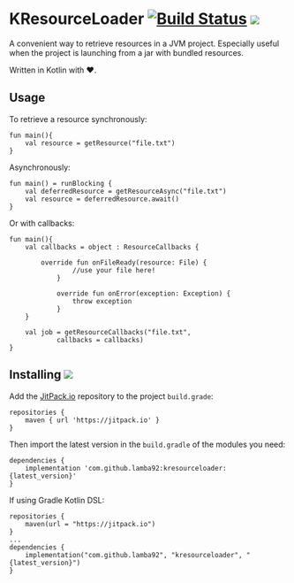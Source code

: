 # KResourceLoader [![Build Status](https://travis-ci.org/lamba92/KResourceLoader.svg?branch=master)](https://travis-ci.org/lamba92/KResourceLoader) [![](https://jitpack.io/v/lamba92/kresourceloader.svg)](https://jitpack.io/#lamba92/kresourceloader)

A convenient way to retrieve resources in a JVM project. Especially useful when the project is launching from a jar with bundled resources.

Written in Kotlin with ❤️.

## Usage

To retrieve a resource synchronously:

```
fun main(){
    val resource = getResource("file.txt")
}
```

Asynchronously:

```
fun main() = runBlocking {
    val deferredResource = getResourceAsync("file.txt")
    val resource = deferredResource.await()
}
```

Or with callbacks:

```
fun main(){
    val callbacks = object : ResourceCallbacks {
    
        override fun onFileReady(resource: File) {
                //use your file here!
            }
        
            override fun onError(exception: Exception) {
                throw exception
            }
    }
    
    val job = getResourceCallbacks("file.txt", 
            callbacks = callbacks)
}
```

## Installing [![](https://jitpack.io/v/lamba92/kresourceloader.svg)](https://jitpack.io/#lamba92/kresourceloader)

Add the [JitPack.io](http://jitpack.io) repository to the project `build.grade`:
```
repositories {
    maven { url 'https://jitpack.io' }
}
```

Then import the latest version in the `build.gradle` of the modules you need:

```
dependencies {
    implementation 'com.github.lamba92:kresourceloader:{latest_version}'
}
```

If using Gradle Kotlin DSL:
```
repositories {
    maven(url = "https://jitpack.io")
}
...
dependencies {
    implementation("com.github.lamba92", "kresourceloader", "{latest_version}")
}


